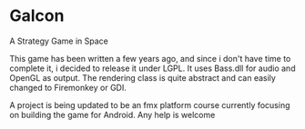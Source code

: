 # Galcon
A Strategy Game in Space

This game has been written a few years ago, and since i don't have time to complete it, i decided to release it under LGPL. 
It uses Bass.dll for audio and OpenGL as output. The rendering class is quite abstract and can easily changed to 
Firemonkey or GDI.



A project is being updated to be an fmx platform course
  currently focusing on building the game for Android. 
Any help is welcome
